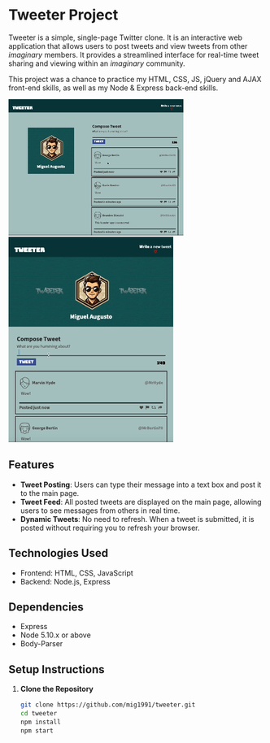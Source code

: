 # Tweeter Project

Tweeter is a simple, single-page Twitter clone. It is an interactive web application that allows users to post tweets and view tweets from other *imaginary* members. It provides a streamlined interface for real-time tweet sharing and viewing within an *imaginary* community.

This project was a chance to practice my HTML, CSS, JS, jQuery and AJAX front-end skills, as well as my Node & Express back-end skills.

![Desktop-View](https://github.com/mig1991/tweeter/blob/master/docs/desktop-view.gif?raw=true)
![Mobile-View](https://github.com/mig1991/tweeter/blob/master/docs/mobile-view.gif?raw=true)

## Features

- **Tweet Posting**: Users can type their message into a text box and post it to the main page.
- **Tweet Feed**: All posted tweets are displayed on the main page, allowing users to see messages from others in real time.
- **Dynamic Tweets**: No need to refresh. When a tweet is submitted, it is posted without requiring you to refresh your browser. 

## Technologies Used

- Frontend: HTML, CSS, JavaScript
- Backend: Node.js, Express

## Dependencies 

- Express
- Node 5.10.x or above
- Body-Parser

## Setup Instructions
1. **Clone the Repository**
   ```bash
   git clone https://github.com/mig1991/tweeter.git
   cd tweeter
   npm install
   npm start


